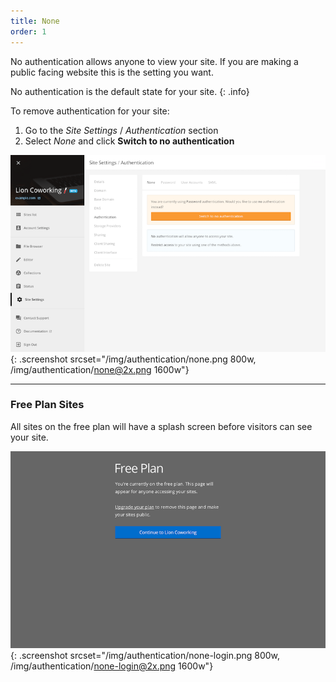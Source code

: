 ```yaml
---
title: None
order: 1
---
```


No authentication allows anyone to view your site. If you are making a public facing website this is the setting you want.

No authentication is the default state for your site.
{: .info}

To remove authentication for your site:

1. Go to the *Site Settings* / *Authentication* section
2. Select *None* and click **Switch to no authentication**

![No authentication](/img/authentication/none.png){: .screenshot srcset="/img/authentication/none.png 800w, /img/authentication/none@2x.png 1600w"}

---

### Free Plan Sites

All sites on the free plan will have a splash screen before visitors can see your site.

![Splash screen](/img/authentication/none-login.png){: .screenshot srcset="/img/authentication/none-login.png 800w, /img/authentication/none-login@2x.png 1600w"}
